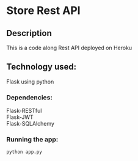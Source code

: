 # Store Rest API
## Description
This is a code along Rest API deployed on Heroku
## Technology used:
Flask using python<br>
### Dependencies: 
Flask-RESTful
<br>Flask-JWT
<br>Flask-SQLAlchemy

### Running the app:
``` python app.py ```